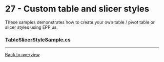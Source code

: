 ﻿# 27 - Custom table and slicer styles
These samples demonstrates how to create your own table / pivot table or slicer styles using EPPlus.

### [TableSlicerStyleSample.cs](TableSlicerStyleSample.cs)

---
[Back to overview](/Readme.md)